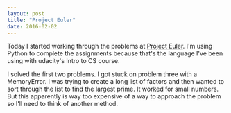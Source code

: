 ```yaml
---
layout: post
title: "Project Euler"
date: 2016-02-02
---
```

Today I started working through the problems at [Project Euler](https://projecteuler.net). I'm using Python to complete the assignments because that's the
language I've been using with udacity's Intro to CS course. 

I solved the first two problems. I got stuck on problem three with a MemoryError. I was trying to create a long list of factors
and then wanted to sort through the list to find the largest prime. It worked for small numbers. But this apparently is way too expensive of a way to approach
the problem so I'll need to think of another method.
